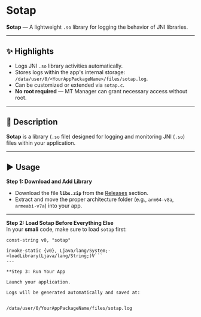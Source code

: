 # Sotap

**Sotap** — A lightweight `.so` library for logging the behavior of JNI libraries.

---

## ✨ Highlights
- Logs JNI `.so` library activities automatically.
- Stores logs within the app's internal storage: `/data/user/0/<YourAppPackageName>/files/sotap.log`.
- Can be customized or extended via `sotap.c`.
- **No root required** — MT Manager can grant necessary access without root.

---

## 📄 Description
**Sotap** is a library (`.so` file) designed for logging and monitoring JNI (`.so`) files within your application.

---

## ▶️ Usage

**Step 1: Download and Add Library**  
- Download the file **`libs.zip`** from the [Releases](../../releases) section.  
- Extract and move the proper architecture folder (e.g., `arm64-v8a`, `armeabi-v7a`) into your app.  

---

**Step 2: Load Sotap Before Everything Else**  
In your **smali** code, make sure to load `sotap` first:  

```smali
const-string v0, "sotap"

invoke-static {v0}, Ljava/lang/System;->loadLibrary(Ljava/lang/String;)V```
---

**Step 3: Run Your App

Launch your application.

Logs will be generated automatically and saved at:


/data/user/0/YourAppPackageName/files/sotap.log
